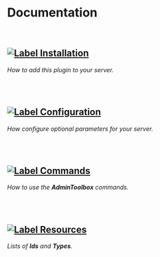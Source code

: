 
<a name = 'Top'>

# Documentation

<br>

## [![Label Installation]][Installation]

*How to add this plugin to your server.*

<br>
<br>

## [![Label Configuration]][Configuration]

*How configure optional parameters for your server.*

<br>
<br>

## [![Label Commands]][Commands]

*How to use the **AdminToolbox** commands.*

<br>
<br>

## [![Label Resources]][Resources]

*Lists of **Ids** and **Types**.*

<br>


<!----------------------------------------------------------------------------->

[Resources]: https://github.com/ServerMod/Smod2/wiki/Enum-Lists

[Configuration]: Configuration.md#Top
[Installation]: Installation.md
[Commands]: Commands.md#Top


<!--------------------------------[ Labels ]----------------------------------->

[Label Configuration]: https://img.shields.io/badge/Configuration-1A86FD?style=for-the-badge&logoColor=white&logo=BookStack
[Label Installation]: https://img.shields.io/badge/Installation-A9225C?style=for-the-badge&logoColor=white&logo=DocuSign
[Label Resources]: https://img.shields.io/badge/Resources-66459B?style=for-the-badge&logoColor=white&logo=AzureArtifacts
[Label Commands]: https://img.shields.io/badge/Commands-00B265?style=for-the-badge&logoColor=white&logo=GNUBash
